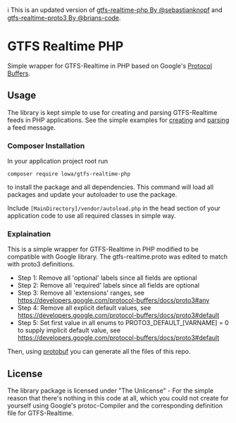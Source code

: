 ℹ️ This is an updated version of [gtfs-realtime-php By @sebastianknopf](https://github.com/sebastianknopf/gtfs-realtime-php) and [gtfs-realtime-proto3 By @brians-code](https://github.com/brians-code/gtfs-realtime-proto3).


# GTFS Realtime PHP
Simple wrapper for GTFS-Realtime in PHP based on Google's [Protocol Buffers](https://github.com/protocolbuffers/protobuf-php).


## Usage
The library is kept simple to use for creating and parsing GTFS-Realtime feeds in PHP applications. See
the simple examples for [creating](/examples/create_message.php) and [parsing](/examples/parse_message.php) a feed message.


### Composer Installation
In your application project root run
```
composer require lowa/gtfs-realtime-php
```
to install the package and all dependencies. This command will load all packages and update
your autoloader to use the package.

Include ```[MainDirectory]/vendor/autoload.php``` in the head section of your application code to use all required classes in simple way.


### Explaination
This is a simple wrapper for GTFS-Realtime in PHP modified to be compatible with Google library. The gtfs-realtime.proto was edited to match with proto3 definitions.

- Step 1: Remove all 'optional' labels since all fields are optional
- Step 2: Remove all 'required' labels since all fields are optional
- Step 3: Remove all 'extensions' ranges, see https://developers.google.com/protocol-buffers/docs/proto3#any
- Step 4: Remove all explicit default values, see https://developers.google.com/protocol-buffers/docs/proto3#default
- Step 5: Set first value in all enums to PROTO3_DEFAULT_[VARNAME] = 0 to supply implicit default value, see https://developers.google.com/protocol-buffers/docs/proto3#default

Then, using [protobuf](https://github.com/protocolbuffers/protobuf) you can generate all the files of this repo.


## License
The library package is licensed under "The Unlicense" - For the simple reason that there's
nothing in this code at all, which you could not create for yourself using Google's protoc-Compiler
and the corresponding definition file for GTFS-Realtime.